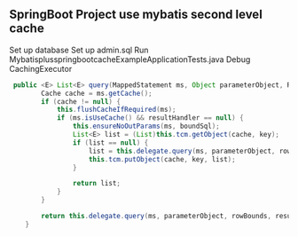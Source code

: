 ## SpringBoot Project use mybatis second level cache

Set up database
Set up admin.sql
Run MybatisplusspringbootcacheExampleApplicationTests.java
Debug CachingExecutor
```java
 public <E> List<E> query(MappedStatement ms, Object parameterObject, RowBounds rowBounds, ResultHandler resultHandler, CacheKey key, BoundSql boundSql) throws SQLException {
        Cache cache = ms.getCache();
        if (cache != null) {
            this.flushCacheIfRequired(ms);
            if (ms.isUseCache() && resultHandler == null) {
                this.ensureNoOutParams(ms, boundSql);
                List<E> list = (List)this.tcm.getObject(cache, key);
                if (list == null) {
                    list = this.delegate.query(ms, parameterObject, rowBounds, resultHandler, key, boundSql);
                    this.tcm.putObject(cache, key, list);
                }

                return list;
            }
        }

        return this.delegate.query(ms, parameterObject, rowBounds, resultHandler, key, boundSql);
    }
```

